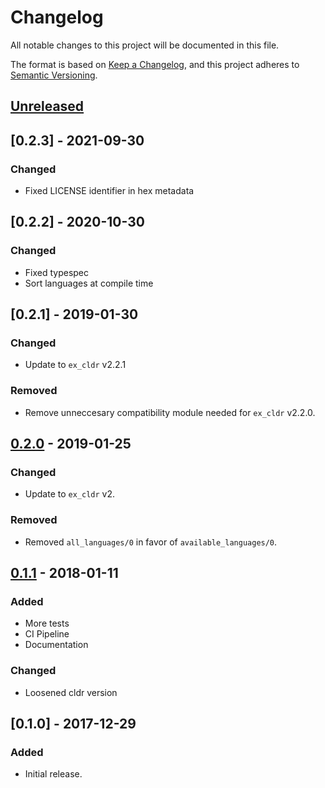 # Changelog
All notable changes to this project will be documented in this file.

The format is based on [Keep a Changelog](https://keepachangelog.com/en/1.0.0/),
and this project adheres to [Semantic Versioning](https://semver.org/spec/v2.0.0.html).

## [Unreleased]

## [0.2.3] - 2021-09-30
### Changed
- Fixed LICENSE identifier in hex metadata
  
## [0.2.2] - 2020-10-30
### Changed
- Fixed typespec
- Sort languages at compile time

## [0.2.1] - 2019-01-30
### Changed
- Update to `ex_cldr` v2.2.1

### Removed
- Remove unneccesary compatibility module needed for `ex_cldr` v2.2.0.

## [0.2.0] - 2019-01-25
### Changed
- Update to `ex_cldr` v2.

### Removed
- Removed `all_languages/0` in favor of `available_languages/0`.

## [0.1.1] - 2018-01-11
### Added
- More tests
- CI Pipeline
- Documentation

### Changed
- Loosened cldr version

## [0.1.0] - 2017-12-29
### Added
- Initial release.


[Unreleased]: https://github.com/lostkobrakai/cldr_languages/compare/0.2.0...HEAD
[0.2.0]: https://github.com/lostkobrakai/cldr_languages/compare/v0.1.1...v0.2.0
[0.1.1]: https://github.com/lostkobrakai/cldr_languages/compare/v0.1.0...v0.1.1